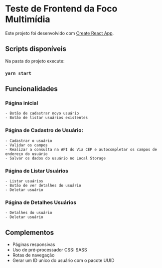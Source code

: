 # Teste de Frontend da Foco Multimídia

Este projeto foi desenvolvido com [Create React App](https://github.com/facebook/create-react-app).

## Scripts disponíveis

Na pasta do projeto execute:

### `yarn start`

## Funcionalidades

### Página inicial

    - Botão de cadastrar novo usuário
    - Botão de listar usuários existentes

### Página de Cadastro de Usuário:

    - Cadastrar o usuário
    - Validar os campos
    - Realizar a consulta na API do Via CEP e autocompletar os campos de endereço do usuário
    - Salvar os dados do usuário no Local Storage

### Página de Listar Usuários

    - Listar usuários
    - Botão de ver detalhes do usuário
    - Deletar usuário

### Página de Detalhes Usuários

    - Detalhes do usuário
    - Deletar usuário

## Complementos

- Páginas responsivas
- Uso de pré-processador CSS: SASS
- Rotas de navegação
- Gerar um ID unico do usuário com o pacote UUID
